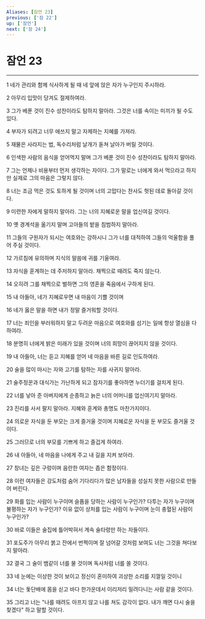 ```yaml
---
Aliases: [잠언 23]
previous: ['잠 22']
up: ['잠언']
next: ['잠 24']
---
```

# 잠언 23

***


1 네가 관리와 함께 식사하게 될 때 네 앞에 앉은 자가 누구인지 주시하라. 

2 아무리 입맛이 당겨도 절제하여라. 

3 그가 베푼 것이 진수 성찬이라도 탐하지 말아라. 그것은 너를 속이는 미끼가 될 수도 있다. 

4 부자가 되려고 너무 애쓰지 말고 자제하는 지혜를 가져라. 

5 재물은 사라지는 법, 독수리처럼 날개가 돋쳐 날아가 버릴 것이다. 

6 인색한 사람의 음식을 얻어먹지 말며 그가 베푼 것이 진수 성찬이라도 탐하지 말아라. 

7 그는 언제나 비용부터 먼저 생각하는 자이다. 그가 말로는 너에게 와서 먹으라고 하지만 실제로 그의 마음은 그렇지 않다. 

8 너는 조금 먹은 것도 토하게 될 것이며 너의 고맙다는 찬사도 헛된 데로 돌아갈 것이다. 

9 미련한 자에게 말하지 말아라. 그는 너의 지혜로운 말을 업신여길 것이다. 

10 옛 경계석을 옮기지 말며 고아들의 밭을 침범하지 말아라. 

11 그들의 구원자가 되시는 여호와는 강하시니 그가 너를 대적하여 그들의 억울함을 풀어 주실 것이다. 

12 가르침에 유의하며 지식의 말씀에 귀를 기울여라. 

13 자식을 훈계하는 데 주저하지 말아라. 채찍으로 때려도 죽지 않는다. 

14 오히려 그를 채찍으로 벌하면 그의 영혼을 죽음에서 구하게 된다. 

15 내 아들아, 네가 지혜로우면 내 마음이 기쁠 것이며 

16 네가 옳은 말을 하면 내가 정말 즐거워할 것이다. 

17 너는 죄인을 부러워하지 말고 두려운 마음으로 여호와를 섬기는 일에 항상 열심을 다하여라. 

18 분명히 너에게 밝은 미래가 있을 것이며 너의 희망이 끊어지지 않을 것이다. 

19 내 아들아, 너는 듣고 지혜를 얻어 네 마음을 바른 길로 인도하여라. 

20 술을 많이 마시는 자와 고기를 탐하는 자를 사귀지 말아라. 

21 술주정꾼과 대식가는 가난하게 되고 잠자기를 좋아하면 누더기를 걸치게 된다. 

22 너를 낳아 준 아버지에게 순종하고 늙은 너의 어머니를 업신여기지 말아라. 

23 진리를 사서 팔지 말아라. 지혜와 훈계와 총명도 마찬가지이다. 

24 의로운 자식을 둔 부모는 크게 즐거울 것이며 지혜로운 자식을 둔 부모도 즐거울 것이다. 

25 그러므로 너의 부모를 기쁘게 하고 즐겁게 하여라. 

26 내 아들아, 네 마음을 나에게 주고 내 길을 지켜 보아라. 

27 창녀는 깊은 구렁이며 음란한 여자는 좁은 함정이다. 

28 이런 여자들은 강도처럼 숨어 기다리다가 많은 남자들을 성실치 못한 사람으로 만들어 버린다. 

29 화를 입는 사람이 누구이며 슬픔을 당하는 사람이 누구인가? 다투는 자가 누구이며 불평하는 자가 누구인가? 이유 없이 상처를 입는 사람이 누구이며 눈이 충혈된 사람이 누구인가? 

30 바로 이들은 술집에 틀어박혀서 계속 술타령만 하는 자들이다. 

31 포도주가 아무리 붉고 잔에서 번쩍이며 잘 넘어갈 것처럼 보여도 너는 그것을 쳐다보지 말아라. 

32 결국 그 술이 뱀같이 너를 물 것이며 독사처럼 너를 쏠 것이다. 

33 네 눈에는 이상한 것이 보이고 정신이 혼미하여 괴상한 소리를 지껄일 것이니 

34 너는 돛단배에 몸을 싣고 바다 한가운데서 이리저리 밀려다니는 사람 같을 것이다. 

35 그리고 너는 "나를 때려도 아프지 않고 나를 쳐도 감각이 없다. 내가 깨면 다시 술을 찾겠다" 하고 말할 것이다.
